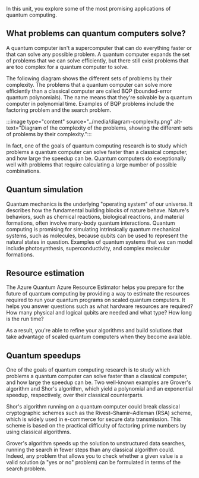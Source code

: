 
In this unit, you explore some of the most promising applications of quantum computing.

## What problems can quantum computers solve?

A quantum computer isn't a supercomputer that can do everything faster or that can solve any possible problem. A quantum computer expands the set of problems that we can solve efficiently, but there still exist problems that are too complex for a quantum computer to solve. 

The following diagram shows the different sets of problems by their complexity. The problems that a quantum computer can solve more efficiently than a classical computer are called BQP (bounded-error quantum polynomials). The name means that they're solvable by a quantum computer in polynomial time. Examples of BQP problems include the factoring problem and the search problem.

:::image type="content" source="../media/diagram-complexity.png" alt-text="Diagram of the complexity of the problems, showing the different sets of problems by their complexity.":::

In fact, one of the goals of quantum computing research is to study which problems a quantum computer can solve faster than a classical computer, and how large the speedup can be. Quantum computers do exceptionally well with problems that require calculating a large number of possible combinations.

## Quantum simulation

Quantum mechanics is the underlying "operating system" of our universe. It describes how the fundamental building blocks of nature behave. Nature's behaviors, such as chemical reactions, biological reactions, and material formations, often involve many-body quantum interactions. Quantum computing is promising for simulating intrinsically quantum mechanical systems, such as molecules, because qubits can be used to represent the natural states in question. Examples of quantum systems that we can model include photosynthesis, superconductivity, and complex molecular formations.

## Resource estimation

The Azure Quantum Azure Resource Estimator helps you prepare for the future of quantum computing by providing a way to estimate the resources required to run your quantum programs on scaled quantum computers. It helps you answer questions such as what hardware resources are required? How many physical and logical qubits are needed and what type? How long is the run time?

As a result, you're able to refine your algorithms and build solutions that take advantage of scaled quantum computers when they become available.

## Quantum speedups

One of the goals of quantum computing research is to study which problems a quantum computer can solve faster than a classical computer, and how large the speedup can be. Two well-known examples are Grover's algorithm and Shor's algorithm, which yield a polynomial and an exponential speedup, respectively, over their classical counterparts.

Shor's algorithm running on a quantum computer could break classical cryptographic schemes such as the Rivest–Shamir–Adleman (RSA) scheme, which is widely used in e-commerce for secure data transmission. This scheme is based on the practical difficulty of factoring prime numbers by using classical algorithms.

Grover's algorithm speeds up the solution to unstructured data searches, running the search in fewer steps than any classical algorithm could. Indeed, any problem that allows you to check whether a given value is a valid solution (a "yes or no" problem) can be formulated in terms of the search problem. 

